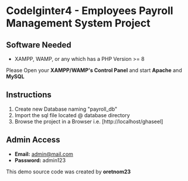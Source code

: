 # CodeIginter4 - Employees Payroll Management System Project

## Software Needed
- XAMPP, WAMP, or any which has a PHP Version >= 8

Please Open your **XAMPP/WAMP's Control Panel** and start **Apache** and **MySQL**

## Instructions

1. Create new Database naming "payroll_db"
2. Import the sql file located @ database directory
3. Browse the project in a Browser i.e. [http://localhost/ghaseel]

## Admin Access

- **Email:** admin@mail.com
- **Password:** admin123

This demo source code was created by **oretnom23**